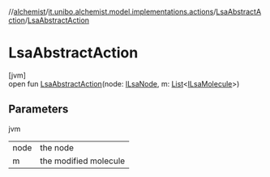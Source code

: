 //[alchemist](../../../index.md)/[it.unibo.alchemist.model.implementations.actions](../index.md)/[LsaAbstractAction](index.md)/[LsaAbstractAction](-lsa-abstract-action.md)

# LsaAbstractAction

[jvm]\
open fun [LsaAbstractAction](-lsa-abstract-action.md)(node: [ILsaNode](../../it.unibo.alchemist.model.interfaces/-i-lsa-node/index.md), m: [List](https://docs.oracle.com/javase/8/docs/api/java/util/List.html)<[ILsaMolecule](../../it.unibo.alchemist.model.interfaces/-i-lsa-molecule/index.md)>)

## Parameters

jvm

| | |
|---|---|
| node | the node |
| m | the modified molecule |
